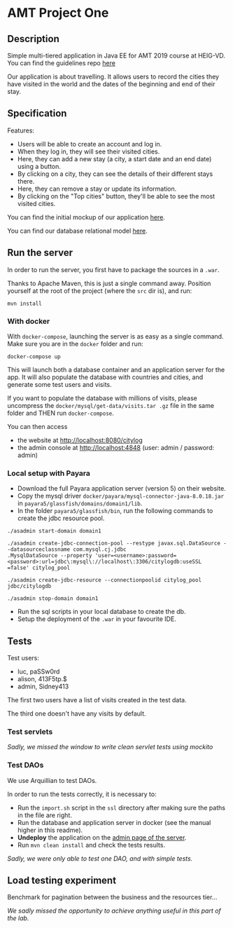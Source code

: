 # AMT Project One

## Description

Simple multi-tiered application in Java EE for AMT 2019 course at HEIG-VD.
You can find the guidelines repo [here](https://github.com/SoftEng-HEIGVD/Teaching-HEIGVD-AMT-2019-Project-One)

Our application is about travelling. It allows users to record the cities they have visited in the world
and the dates of the beginning and end of their stay.

## Specification

Features:

- Users will be able to create an account and log in.
- When they log in, they will see their visited cities.
- Here, they can add a new stay (a city, a start date and an end date) using a button.
- By clicking on a city, they can see the details of their different stays there.
- Here, they can remove a stay or update its information.
- By clicking on the "Top cities" button, they'll be able to see the most visited cities.

You can find the initial mockup of our application [here](specification/mockup.pdf).

You can find our database relational model [here](specification/db-model.png).

## Run the server

In order to run the server, you first have to package the sources in a `.war`.

Thanks to Apache Maven, this is just a single command away. Position yourself at the root of the project 
(where the `src` dir is), and run:

```
mvn install
```

### With docker

With `docker-compose`, launching the server is as easy as a single command.
Make sure you are in the `docker` folder and run:

```
docker-compose up
```

This will launch both a database container and an application server for the app.
It will also populate the database with countries and cities, and generate some test users and visits.

If you want to populate the database with millions of visits, please uncompress the `docker/mysql/get-data/visits.tar
.gz` file in the same folder and THEN run `docker-compose`.

You can then access

- the website at [http://localhost:8080/citylog](http://localhost:8080/citylog)
- the admin console at [http://localhost:4848](http://localhost:4848) (user: admin / password: admin)

### Local setup with Payara

- Download the full Payara application server (version 5) on their website.
- Copy the mysql driver `docker/payara/mysql-connector-java-8.0.18.jar` in `payara5/glassfish/domains/domain1/lib`.
- In the folder `payara5/glassfish/bin`, run the following commands to create the jdbc resource pool.

```
./asadmin start-domain domain1

./asadmin create-jdbc-connection-pool --restype javax.sql.DataSource --datasourceclassname com.mysql.cj.jdbc
.MysqlDataSource --property 'user=<username>:password=<password>:url=jdbc\:mysql\://localhost\:3306/citylogdb:useSSL
=false' citylog_pool

./asadmin create-jdbc-resource --connectionpoolid citylog_pool jdbc/citylogdb

./asadmin stop-domain domain1
```

- Run the sql scripts in your local database to create the db.
- Setup the deployment of the `.war` in your favourite IDE.

## Tests

Test users:

- luc, paSSw0rd
- alison, 413F5tp.$
- admin, Sidney413

The first two users have a list of visits created in the test data.

The third one doesn't have any visits by default.

### Test servlets

_Sadly, we missed the window to write clean servlet tests using mockito_

### Test DAOs

We use Arquillian to test DAOs.

In order to run the tests correctly, it is necessary to:

- Run the `import.sh` script in the `ssl` directory after making sure the paths in the file are right.
- Run the database and application server in docker (see the manual higher in this readme).
- **Undeploy** the application on the [admin page of the server](http://localhost:4848).
- Run `mvn clean install` and check the tests results.

_Sadly, we were only able to test one DAO, and with simple tests._

## Load testing experiment

Benchmark for pagination between the business and the resources tier...

_We sadly missed the opportunity to achieve anything useful in this part of the lab._
